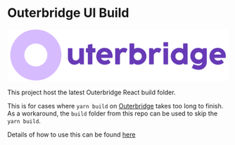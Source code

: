 # Outerbridge UI Build

![Outerbridge](./assets/outerbridge_brand.png)

This project host the latest Outerbridge React build folder.

This is for cases where `yarn build` on [Outerbridge](https://github.com/Outerbridgeio/Outerbridge) takes too long to finish. As a workaround, the `build` folder from this repo can be used to skip the `yarn build`.

Details of how to use this can be found [here](https://gist.github.com/HenryHengZJ/f8fb7dae0300d18a104cc4a29ec51a7a)
